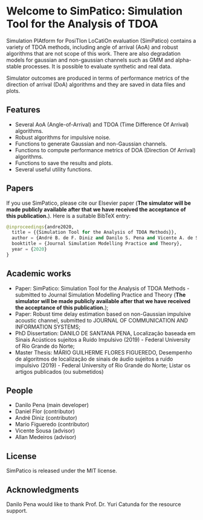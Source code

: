 # Welcome to SimPatico: Simulation Tool for the Analysis of TDOA
Simulation PlAtform for PosiTIon LoCatiOn evaluation (SimPatico) contains a variety of TDOA methods, including angle of arrival (AoA) and robust algorithms that are not scope of this work. There are also degradation models for gaussian and non-gaussian channels such as GMM and alpha-stable processes. It is possible to evaluate synthetic and real data.

Simulator outcomes are produced in terms of performance metrics of the direction of arrival (DoA) algorithms and they are saved in data files and plots.

## Features
- Several AoA (Angle-of-Arrival) and TDOA (Time Difference Of Arrival) algorithms.
- Robust algorithms for impulsive noise.
- Functions to generate Gaussian and non-Gaussian channels.
- Functions to compute performance metrics of DOA (Direction Of Arrival) algorithms.
- Functions to save the results and plots.
- Several useful utility functions.

## Papers
If you use SimPatico, please cite our Elsevier paper (**The simulator will be made publicly available after that we have received the acceptance of this publication.**). Here is a suitable BibTeX entry:

```python
@inproceedings{andre2020,
  title = {{Simulation Tool for the Analysis of TDOA Methods}},
  author = {André B. de F. Diniz and Danilo S. Pena and Vicente A. de Sousa Jr.}
  booktitle = {Journal Simulation Modelling Practice and Theory},
  year = {2020}
}
```

## Academic works
- Paper: SimPatico: Simulation Tool for the Analysis of TDOA Methods - submitted to Journal Simulation Modelling Practice and Theory (**The simulator will be made publicly available after that we have received the acceptance of this publication.**);
- Paper: Robust time delay estimation based on non-Gaussian impulsive acoustic channel, submitted to JOURNAL OF COMMUNICATION AND INFORMATION SYSTEMS;
- PhD Dissertation: DANILO DE SANTANA PENA, Localização baseada em Sinais Acústicos sujeitos a Ruído Impulsivo (2019) - Federal University of Rio Grande do Norte;
- Master Thesis: MÁRIO GUILHERME FLORES FIGUEREDO, Desempenho de algoritmos de localização de sinais de áudio sujeitos a ruído impulsivo  (2019) - Federal University of Rio Grande do Norte; 
Listar os artigos publicados (ou submetidos)

## People
- Danilo Pena (main developer)
- Daniel Flor (contributor)
- André Diniz (contributor)
- Mario Figueredo (contributor)
- Vicente Sousa (advisor)
- Allan Medeiros (advisor)

## License
SimPatico is released under the MIT license.

## Acknowledgments
Danilo Pena would like to thank Prof. Dr. Yuri Catunda for the resource support.
